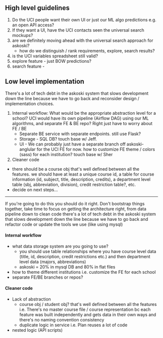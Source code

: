 ## High level guidelines

1. Do the UCI people want their own UI or just our ML algo predictions e.g. an open API access?  
1. If they want a UI, have the UCI contacts seen the universal search mockups?
1. are we definitely moving ahead with the universal search approach for askoski?
    - how do we distinguish / rank requirements, explore, search results?
1. is the UCI variables spreadsheet still valid?
1. explore feature - just BOW predictions?
1. search feature - 

## Low level implementation

There's a lot of tech debt in the askoski system that slows development down the line because we have to go back and reconsider design / implementation choices.  

1. Internal workflow: What would be the appropriate abstraction level for a school?  UCI would have its own pipeline (Airflow DAG) using our ML algorithms, and separate FE & BE repo?  Right just have to worry about FE / BE
    - Separate BE service with separate endpoints.  still use Flask?
    - Storage - SQL DB? touch base w/ Jeff.  
    - UI - We can probably just have a separate branch off askoski-anglular for the UCI FE for now.  how to customize FE theme / colors (sass) for each institution? touch base w/ Sher
1. Cleaner code
-  there should be a course obj that's well defined between all the features.  we should have at least a unique course id, a table for course information (id, subject, title, description, credits), a department level table (sbj, abbreviation, division), credit restriction table?, etc.
- decide on next steps...

---

If you're going to do this you should do it right.  Don't bootstrap things together, take time to focus on getting the architecture right, from data pipeline down to clean code there's a lot of tech debt in the askoski system that slows development down the line because we have to go back and refactor code or update the tools we use (like using mysql) 

#### Internal workflow

- what data storage system are you going to use? 
   - you should use table relationships where you have course level data (title, id, description, credit restrictions etc.) and then department level data (majors, abbreviations)
   - askoski = 20% in mysql DB and 80% in flat files 
- how to theme different institutions i.e. customize the FE for each school
- separate FE/BE branches or repos? 

#### Cleaner code 

- Lack of abstraction 
    - course obj / student obj? that's well defined between all the features i.e. There's no master course file / course representation bc each feature was built independently and gets data in their own ways and there's no naming convention consistency
    - duplicate logic in service i.e. Plan reuses a lot of code
- nested logic (API scripts)